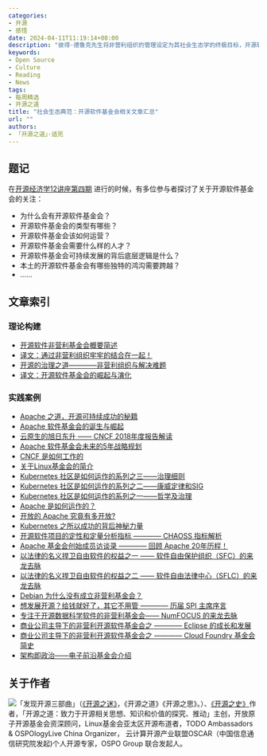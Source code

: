 ```yaml
---
categories:
- 开源
- 感悟
date: 2024-04-11T11:19:14+08:00
description: "彼得·德鲁克先生将非营利组织的管理设定为其社会生态学的终极目标，开源软件基金会似乎非常接近这个目标了，但是作为强知识财产权保护下的市场失灵的另类路径，也是值得我们思考的。那么不妨研究一番。"
keywords:
- Open Source
- Culture
- Reading
- News
tags:
- 每周精选
- 开源之道
title: "社会生态典范：开源软件基金会相关文章汇总"
url: ""
authors:
- 「开源之道」·适兕
---
```


## 题记

在[开源经济学12讲座第四期](/posts/open-source-economic/12-lectures-of-open-source/) 进行的时候，有多位参与者探讨了关于开源软件基金会的关注：

* 为什么会有开源软件基金会？
* 开源软件基金会的类型有哪些？
* 开源软件基金会该如何运营？
* 开源软件基金会需要什么样的人才？
* 开源软件基金会可持续发展的背后底层逻辑是什么？
* 本土的开源软件基金会有哪些独特的鸿沟需要跨越？
* ......

## 文章索引


### 理论构建

* [开源软件非营利基金会概要简述](/posts/foundation_introduce/foundation-introduce-in-fascinate-os/)
* [译文：通过非营利组织牢牢的结合在一起！](/posts/foundation_introduce/von-lindberg-incorporating-as-a-non-profit-chinese/)
* [开源的治理之道————非营利组织与解决难题](/posts/history-of-open-source/07-os-organzition-and-governance/)
* [译文：开源软件基金会的崛起与演化](/posts/foundation_introduce/the-rise-and-evolution-of-open-source-foundation/)



### 实践案例

* [Apache 之道，开源可持续成功的秘籍](/posts/foundation_introduce/the_apache_way_to_sustainable_os/)
* [Apache 软件基金会的诞生与崛起](/posts/history-of-open-source/07-009-apache-foundation-born/)
* [云原生的旭日东升 —— CNCF 2018年度报告解读](/posts/foundation_introduce/review-cncf-2018-annual-report/)
* [Apache 软件基金会未来的5年战略规划](/posts/foundation_introduce/five-year-strategic-plan-for-the-asf-2018/)
* [CNCF 是如何工作的](/posts/foundation_introduce/how_cncf_works/)
* [关于Linux基金会的简介](/posts/foundation_introduce/linux_foundation_introduce/)
* [Kubernetes 社区是如何运作的系列之三——治理细则](/posts/community_leadership_development/how_kubernetes_community_works_3/)
* [Kubernetes 社区是如何运作的系列之二——康威定律和SIG](/posts/community_leadership_development/how_kubernetes_community_works_2/)
* [Kubernetes 社区是如何运作的系列之一——哲学及治理](/posts/community_leadership_development/how_kubernetes_community_works_1/)
* [Apache 是如何运作的？](/posts/foundation_introduce/how_apache_works/)
* [开放的 Apache 究竟有多开放?](/posts/opensource/apache_is_open/)
* [Kubernetes 之所以成功的背后神秘力量](/posts/contribute_to_community/how-the_kubernetes_community_drives_the_project_success/)
* [开源软件项目的定性和定量分析指标 ———— CHAOSS 指标解析](/posts/contribute_to_community/chaoss_metrics_201908_learning)
* [Apache 基金会创始成员访谈录 ———— 回顾 Apache 20年历程！](/posts/foundation_introduce/asf-founders-look-back-on-20-years/)
* [以法律的名义捍卫自由软件的权益之一 —— 软件自由保护组织（SFC）的来龙去脉](/posts/foundation_introduce/introduction_of_software_freedom_conservancy/)
* [以法律的名义捍卫自由软件的权益之二 —— 软件自由法律中心（SFLC）的来龙去脉](/posts/foundation_introduce/introduction_of_software_freedom_law_center/)
* [Debian 为什么没有成立非营利基金会？](/posts/foundation_introduce/how-debian-growing-without-foundation/)
* [想发展开源？给钱就好了，其它不用管 ———— 历届 SPI 主席序言](/posts/foundation_introduce/spi-annual-report-introduce/)
* [专注于开源数据科学软件的非营利基金会—— NumFOCUS 的来龙去脉](/posts/foundation_introduce/numfocus-introduce/)
* [商业公司主导下的非营利开源软件基金会之 ———— Eclipse 的成长和发展](/posts/foundation_introduce/eclipse-introduce/)
* [商业公司主导下的非营利开源软件基金会之 ———— Cloud Foundry 基金会简史](/posts/foundation_introduce/the-brief-history-of-cloud-foundry-foundation/)
* [架构即政治——电子前沿基金会介绍](/posts/foundation_introduce/introduction_of_electronic_frontier_foundation/)



## 关于作者

![](/public/kuosi-face-of-os.png)「发现开源三部曲」（[《开源之迷》](posts/book-of-open-source/the-fascinating-of-open-source/)，《开源之道》《开源之思》。）、[《开源之史》](posts/history-of-open-source/summary/)作者，「开源之道：致力于开源相关思想、知识和价值的探究、推动」主创，开放原子开源基金会资深顾问，Linux基金会亚太区开源布道者，TODO Ambassadors & OSPOlogyLive China Organizer， 云计算开源产业联盟OSCAR（中国信息通信研究院发起)个人开源专家，OSPO Group 联合发起人。
